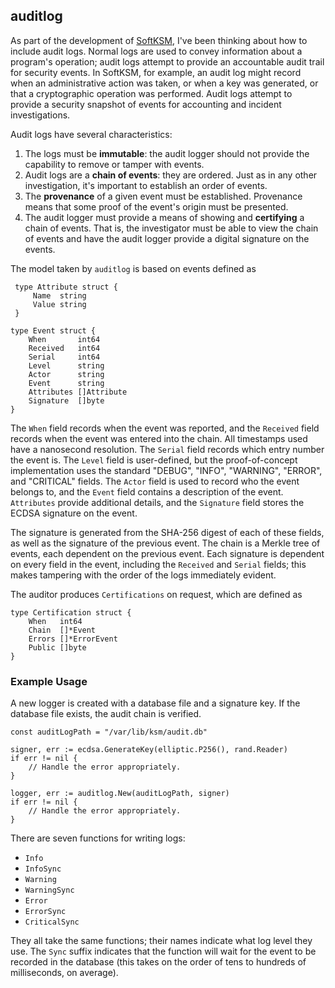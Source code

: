 ## auditlog

As part of the development of
[SoftKSM](https://hg.tyrfingr.is/kyle/softksm), I've been thinking
about how to include audit logs. Normal logs are used to convey
information about a program's operation; audit logs attempt to provide
an accountable audit trail for security events. In SoftKSM, for
example, an audit log might record when an administrative action was
taken, or when a key was generated, or that a cryptographic operation
was performed. Audit logs attempt to provide a security snapshot of
events for accounting and incident investigations.

Audit logs have several characteristics:

1. The logs must be **immutable**: the audit logger should not provide
   the capability to remove or tamper with events.
2. Audit logs are a **chain of events**: they are ordered. Just as in
   any other investigation, it's important to establish an order of
   events.
3. The **provenance** of a given event must be established. Provenance
   means that some proof of the event's origin must be presented.
4. The audit logger must provide a means of showing and **certifying**
   a chain of events. That is, the investigator must be able to view
   the chain of events and have the audit logger provide a digital
   signature on the events.

The model taken by `auditlog` is based on events defined as

     type Attribute struct {
         Name  string
         Value string
     }

    type Event struct {
        When       int64
        Received   int64
        Serial     int64
        Level      string
        Actor      string
        Event      string
        Attributes []Attribute
        Signature  []byte
    }

The `When` field records when the event was reported, and the
`Received` field records when the event was entered into the
chain. All timestamps used have a nanosecond resolution. The `Serial`
field records which entry number the event is. The `Level` field is
user-defined, but the proof-of-concept implementation uses the
standard "DEBUG", "INFO", "WARNING", "ERROR", and "CRITICAL"
fields. The `Actor` field is used to record who the event belongs to,
and the `Event` field contains a description of the
event. `Attributes` provide additional details, and the `Signature`
field stores the ECDSA signature on the event.

The signature is generated from the SHA-256 digest of each of these
fields, as well as the signature of the previous event. The chain is a
Merkle tree of events, each dependent on the previous event. Each
signature is dependent on every field in the event, including the
`Received` and `Serial` fields; this makes tampering with the order of
the logs immediately evident.

The auditor produces `Certifications` on request, which are defined as

    type Certification struct {
        When   int64
        Chain  []*Event
        Errors []*ErrorEvent
        Public []byte
    }


### Example Usage

A new logger is created with a database file and a signature key. If
the database file exists, the audit chain is verified.

    const auditLogPath = "/var/lib/ksm/audit.db"

    signer, err := ecdsa.GenerateKey(elliptic.P256(), rand.Reader)
    if err != nil {
        // Handle the error appropriately.
    }
    
    logger, err := auditlog.New(auditLogPath, signer)
    if err != nil {
        // Handle the error appropriately.
    }

There are seven functions for writing logs:

* `Info`
* `InfoSync`
* `Warning`
* `WarningSync`
* `Error`
* `ErrorSync`
* `CriticalSync`

They all take the same functions; their names indicate what log level
they use. The `Sync` suffix indicates that the function will wait for
the event to be recorded in the database (this takes on the order of
tens to hundreds of milliseconds, on average).
